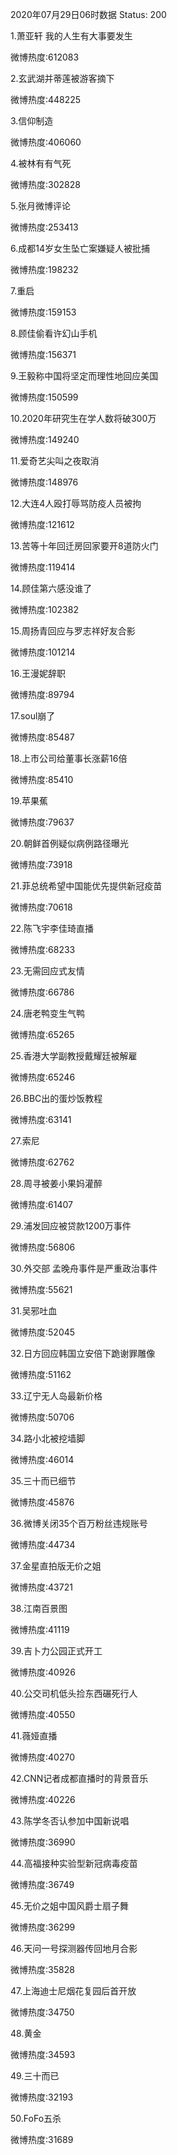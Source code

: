 2020年07月29日06时数据
Status: 200

1.萧亚轩 我的人生有大事要发生

微博热度:612083

2.玄武湖并蒂莲被游客摘下

微博热度:448225

3.信仰制造

微博热度:406060

4.被林有有气死

微博热度:302828

5.张月微博评论

微博热度:253413

6.成都14岁女生坠亡案嫌疑人被批捕

微博热度:198232

7.重启

微博热度:159153

8.顾佳偷看许幻山手机

微博热度:156371

9.王毅称中国将坚定而理性地回应美国

微博热度:150599

10.2020年研究生在学人数将破300万

微博热度:149240

11.爱奇艺尖叫之夜取消

微博热度:148976

12.大连4人殴打辱骂防疫人员被拘

微博热度:121612

13.苦等十年回迁房回家要开8道防火门

微博热度:119414

14.顾佳第六感没谁了

微博热度:102382

15.周扬青回应与罗志祥好友合影

微博热度:101214

16.王漫妮辞职

微博热度:89794

17.soul崩了

微博热度:85487

18.上市公司给董事长涨薪16倍

微博热度:85410

19.苹果蕉

微博热度:79637

20.朝鲜首例疑似病例路径曝光

微博热度:73918

21.菲总统希望中国能优先提供新冠疫苗

微博热度:70618

22.陈飞宇李佳琦直播

微博热度:68233

23.无需回应式友情

微博热度:66786

24.唐老鸭变生气鸭

微博热度:65265

25.香港大学副教授戴耀廷被解雇

微博热度:65246

26.BBC出的蛋炒饭教程

微博热度:63141

27.索尼

微博热度:62762

28.周寻被姜小果妈灌醉

微博热度:61407

29.浦发回应被贷款1200万事件

微博热度:56806

30.外交部 孟晚舟事件是严重政治事件

微博热度:55621

31.吴邪吐血

微博热度:52045

32.日方回应韩国立安倍下跪谢罪雕像

微博热度:51162

33.辽宁无人岛最新价格

微博热度:50706

34.路小北被挖墙脚

微博热度:46014

35.三十而已细节

微博热度:45876

36.微博关闭35个百万粉丝违规账号

微博热度:44734

37.金星直拍版无价之姐

微博热度:43721

38.江南百景图

微博热度:41119

39.吉卜力公园正式开工

微博热度:40926

40.公交司机低头捡东西碾死行人

微博热度:40550

41.薇娅直播

微博热度:40270

42.CNN记者成都直播时的背景音乐

微博热度:40226

43.陈学冬否认参加中国新说唱

微博热度:36990

44.高福接种实验型新冠病毒疫苗

微博热度:36749

45.无价之姐中国风爵士扇子舞

微博热度:36299

46.天问一号探测器传回地月合影

微博热度:35828

47.上海迪士尼烟花复园后首开放

微博热度:34750

48.黄金

微博热度:34593

49.三十而已

微博热度:32193

50.FoFo五杀

微博热度:31689

